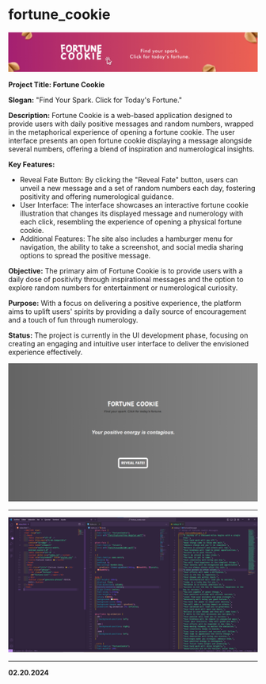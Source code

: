# fortune_cookie

![Banner](/img/Banner.jpg)

**Project Title: Fortune Cookie**

**Slogan:** "Find Your Spark. Click for Today's Fortune."

**Description:**
Fortune Cookie is a web-based application designed to provide users with daily positive messages and random numbers, wrapped in the metaphorical experience of opening a fortune cookie. The user interface presents an open fortune cookie displaying a message alongside several numbers, offering a blend of inspiration and numerological insights.

**Key Features:**

* Reveal Fate Button: By clicking the "Reveal Fate" button, users can unveil a new message and a set of random numbers each day, fostering positivity and offering numerological guidance.
* User Interface: The interface showcases an interactive fortune cookie illustration that changes its displayed message and numerology with each click, resembling the experience of opening a physical fortune cookie.
* Additional Features: The site also includes a hamburger menu for navigation, the ability to take a screenshot, and social media sharing options to spread the positive message.

**Objective:**
The primary aim of Fortune Cookie is to provide users with a daily dose of positivity through inspirational messages and the option to explore random numbers for entertainment or numerological curiosity.

**Purpose:**
With a focus on delivering a positive experience, the platform aims to uplift users' spirits by providing a daily source of encouragement and a touch of fun through numerology.

**Status:**
The project is currently in the UI development phase, focusing on creating an engaging and intuitive user interface to deliver the envisioned experience effectively.

![Interface design](/img/Fortune-cookie-ui_borrador.jpg)


---
![Interface design](/img/VS.png)

---
**02.20.2024**

